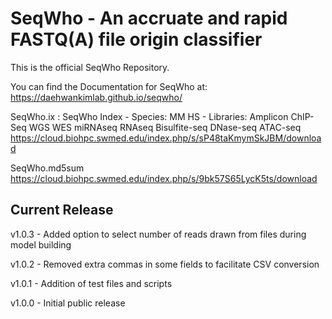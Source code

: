 # SeqWho - An accruate and rapid FASTQ(A) file origin classifier
This is the official SeqWho Repository.

You can find the Documentation for SeqWho at:
https://daehwankimlab.github.io/seqwho/

SeqWho.ix : SeqWho Index - Species: MM HS - Libraries: Amplicon ChIP-Seq WGS WES miRNAseq RNAseq Bisulfite-seq DNase-seq ATAC-seq
https://cloud.biohpc.swmed.edu/index.php/s/sP48taKmymSkJBM/download

SeqWho.md5sum
https://cloud.biohpc.swmed.edu/index.php/s/9bk57S65LycK5ts/download

## Current Release
v1.0.3 - Added option to select number of reads drawn from files during model building

v1.0.2 - Removed extra commas in some fields to facilitate CSV conversion

v1.0.1 - Addition of test files and scripts

v1.0.0 - Initial public release

